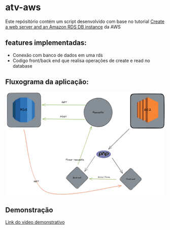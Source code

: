 # atv-aws

Este repósitório contém um script desenvolvido com base no tutorial
<a href="https://docs.aws.amazon.com/AmazonRDS/latest/UserGuide/TUT_WebAppWithRDS.html">Create a web server and an Amazon RDS DB instance</a> da AWS

## features implementadas:
- Conexão com banco de dados em uma rds
- Codigo front/back end que realisa operações de create e read no database

## Fluxograma da aplicação:
<img src="drawning.excalidraw.png">

## Demonstração
<a href="https://www.youtube.com/watch?v=GqaTcXlD8z4&ab_channel=LPHBackspace">Link do video demonstrativo</a>